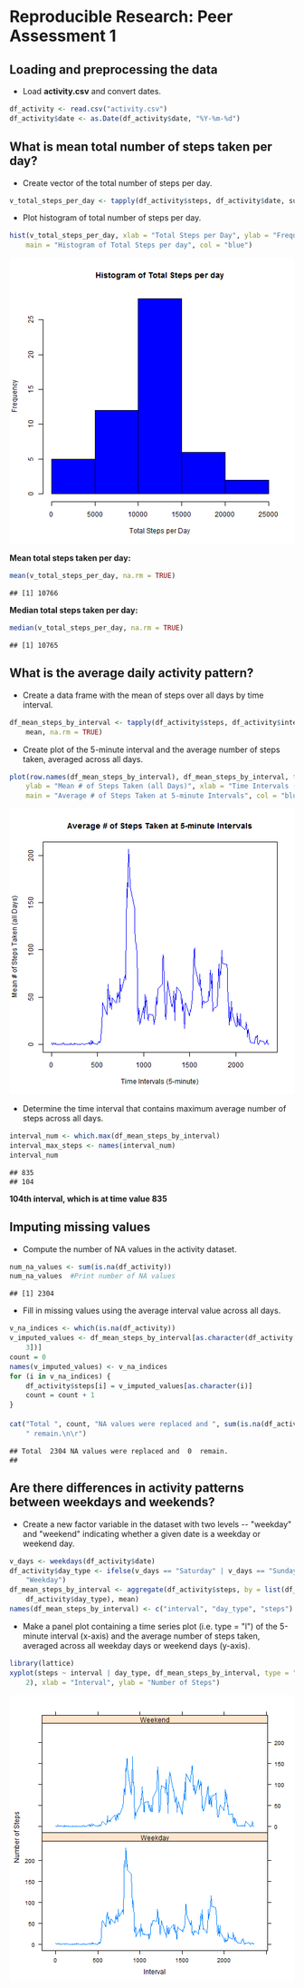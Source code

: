 # Reproducible Research: Peer Assessment 1


## Loading and preprocessing the data

* Load **activity.csv** and convert dates.

```r
df_activity <- read.csv("activity.csv")
df_activity$date <- as.Date(df_activity$date, "%Y-%m-%d")
```



## What is mean total number of steps taken per day?

* Create vector of the total number of steps per day.

```r
v_total_steps_per_day <- tapply(df_activity$steps, df_activity$date, sum)
```


* Plot histogram of total number of steps per day.

```r
hist(v_total_steps_per_day, xlab = "Total Steps per Day", ylab = "Frequency", 
    main = "Histogram of Total Steps per day", col = "blue")
```

![plot of chunk unnamed-chunk-3](figure/unnamed-chunk-3.png) 


**Mean total steps taken per day:**

```r
mean(v_total_steps_per_day, na.rm = TRUE)
```

```
## [1] 10766
```


**Median total steps taken per day:**

```r
median(v_total_steps_per_day, na.rm = TRUE)
```

```
## [1] 10765
```


## What is the average daily activity pattern?

* Create a data frame with the mean of steps over all days by time interval.

```r
df_mean_steps_by_interval <- tapply(df_activity$steps, df_activity$interval, 
    mean, na.rm = TRUE)
```


* Create plot of the 5-minute interval and the average number of steps taken, averaged across all days.

```r
plot(row.names(df_mean_steps_by_interval), df_mean_steps_by_interval, type = "l", 
    ylab = "Mean # of Steps Taken (all Days)", xlab = "Time Intervals (5-minute)", 
    main = "Average # of Steps Taken at 5-minute Intervals", col = "blue")
```

![plot of chunk unnamed-chunk-7](figure/unnamed-chunk-7.png) 


* Determine the time interval that contains maximum average number of steps across all days.

```r
interval_num <- which.max(df_mean_steps_by_interval)
interval_max_steps <- names(interval_num)
interval_num
```

```
## 835 
## 104
```


**104th interval, which is at time value 835** 



## Imputing missing values

* Compute the number of NA values in the activity dataset.

```r
num_na_values <- sum(is.na(df_activity))
num_na_values  #Print number of NA values
```

```
## [1] 2304
```


* Fill in missing values using the average interval value across all days.

```r
v_na_indices <- which(is.na(df_activity))
v_imputed_values <- df_mean_steps_by_interval[as.character(df_activity[v_na_indices, 
    3])]
count = 0
names(v_imputed_values) <- v_na_indices
for (i in v_na_indices) {
    df_activity$steps[i] = v_imputed_values[as.character(i)]
    count = count + 1
}

cat("Total ", count, "NA values were replaced and ", sum(is.na(df_activity)), 
    " remain.\n\r")
```

```
## Total  2304 NA values were replaced and  0  remain.
## 

```



## Are there differences in activity patterns between weekdays and weekends?

* Create a new factor variable in the dataset with two levels -- "weekday" and "weekend" indicating whether a given date is a weekday or weekend day.


```r
v_days <- weekdays(df_activity$date)
df_activity$day_type <- ifelse(v_days == "Saturday" | v_days == "Sunday", "Weekend", 
    "Weekday")
df_mean_steps_by_interval <- aggregate(df_activity$steps, by = list(df_activity$interval, 
    df_activity$day_type), mean)
names(df_mean_steps_by_interval) <- c("interval", "day_type", "steps")
```


* Make a panel plot containing a time series plot (i.e. type = "l") of the 5-minute interval (x-axis) and the average number of steps taken, averaged across all weekday days or weekend days (y-axis).


```r
library(lattice)
xyplot(steps ~ interval | day_type, df_mean_steps_by_interval, type = "l", layout = c(1, 
    2), xlab = "Interval", ylab = "Number of Steps")
```

![plot of chunk unnamed-chunk-12](figure/unnamed-chunk-12.png) 



